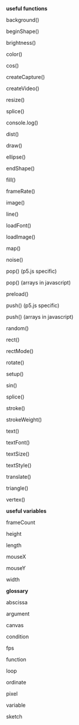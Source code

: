 **useful functions**

background()

beginShape()

brightness()

color()

cos()

createCapture()

createVideo()

resize()

splice()

console.log()

dist()

draw()

ellipse()

endShape()

fill()

frameRate()

image()

line()

loadFont()

loadImage()

map()

noise()

pop() (p5.js specific)

pop() (arrays in javascript)

preload()

push() (p5.js specific)

push() (arrays in javascript)

random()

rect()

rectMode()

rotate()

setup()

sin()

splice()

stroke()

strokeWeight()

text()

textFont()

textSize()

textStyle()

translate()

triangle()

vertex()


**useful variables**

frameCount

height

length

mouseX

mouseY

width


**glossary**

abscissa

argument

canvas

condition

fps

function

loop

ordinate

pixel

variable

sketch
